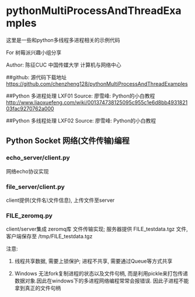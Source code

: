 # pythonMultiProcessAndThreadExamples
这里是一些和python多线程多进程相关的示例代码

For 树莓派兴趣小组分享

Author: 陈征CUC 中国传媒大学 计算机与网络中心 

##github:  源代码下载地址
  https://github.com/chenzheng128/pythonMultiProcessAndThreadExamples

##Python 多进程处理 LXF01 
Source: 廖雪峰: Python的小白教程  http://www.liaoxuefeng.com/wiki/001374738125095c955c1e6d8bb493182103fac9270762a000

##Python 多线程处理 LXF02
Source: 廖雪峰: Python的小白教程

## Python Socket 网络(文件传输)编程
### echo_server/client.py
  网络echo协议实现
### file_server/client.py
  client提供(文件名\文件信息), 上传文件至server
### FILE_zeromq.py
  client/server集成 zeromq库 文件传输实现; 服务器提供 FILE_testdata.tgz 文件, 客户端保存至 /tmp/FILE_testdata.tgz


注意:

1. 线程共享数据, 需要上锁保护; 进程不共享, 需要通过Queue等方式共享

2. Windows 无法fork复制进程的状态以及文件句柄, 而是利用pickle来打包传递数据对象.因此在windows下的多进程网络编程常常会报错误. 因此子进程不能拿到真正的文件句柄
